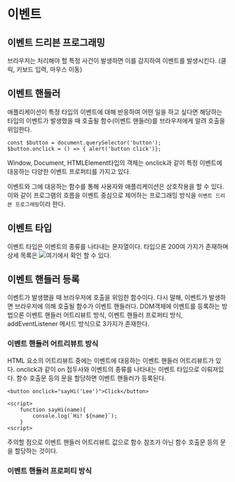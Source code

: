 # 이벤트

## 이벤트 드리븐 프로그래밍
브라우저는 처리해야 할 특정 사건이 발생하면 이를 감지하여 이벤트를 발생시킨다. (클릭, 키보드 입력, 마우스 이동)

## 이벤트 핸들러
애플리케이션이 특정 타입의 이벤트에 대해 반응하여 어떤 일을 하고 싶다면 해당하는 타입의 이벤트가 발생했을 때 호출될 함수(이벤트 핸들러)를 브라우저에게 알려 호출을 위임한다. 

```
const $button = document.querySelector('button');
$button.onclick = () => { alert('button click')};
```

Window, Document, HTMLElement타입의 객체는 onclick과 같이 특정 이벤트에 대응하는 다양한 이벤트 프로퍼티를 가지고 있다. 

이벤트와 그에 대응하는 함수를 통해 사용자와 애플리케이션은 상호작용을 할 수 있다. 이와 같이 프로그램의 흐름을 이벤트 중심으로 제어하는 프로그래밍 방식을 `이벤트 드리븐 프로그래밍`이라 한다.

## 이벤트 타입
이벤트 타입은 이벤트의 종류를 나타내는 문자열이다. 타입으론 200여 가지가 존재하며 상세 목록은 ![여기](https://developer.mozilla.org/ko/)에서 확인 할 수 있다.


## 이벤트 핸들러 등록
이벤트가 발생했을 때 브라우저에 호출을 위임한 함수이다. 다시 말해, 이벤트가 발생하면 브라우저에 의해 호출될 함수가 이벤트 핸들러다. DOM객체에 이벤트를 등록하는 방법으론 이벤트 핸들러 어트리뷰트 방식, 이벤트 핸들러 프로퍼티 방식, addEventListener 메서드 방식으로 3가지가 존재한다.

### 이벤트 핸들러 어트리뷰트 방식
HTML 요소의 어트리뷰트 중에는 이벤트에 대응하는 이벤트 핸들러 어트리뷰트가 있다. onclick과 같이 on 접두사와 이벤트의 종류를 나타내는 이벤트 타입으로 이뤄져있다.
함수 호출문 등의 문을 할당하면 이벤트 핸들러가 등록된다.

```
<button onclick="sayHi('Lee')">Click</button>

<script>
    function sayHi(name){
        console.log(`Hi! ${name}`);
    }
<script>
```
주의할 점으로 이벤트 핸들러 어트리뷰트 값으로 함수 참조가 아닌 함수 호출문 등의 문을 할당하는 것이다.



### 이벤트 핸들러 프로퍼티 방식